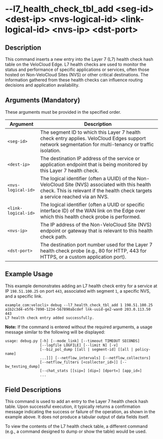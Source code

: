 #	--l7_health_check_tbl_add &lt;seg-id&gt; &lt;dest-ip&gt; &lt;nvs-logical-id&gt; &lt;link-logical-id&gt; &lt;nvs-ip&gt; &lt;dst-port&gt;

##	Description
This command inserts a new entry into the Layer 7 (L7) health check hash table on the VeloCloud Edge. L7 health checks are used to monitor the status and performance of specific applications or services, often those hosted on Non-VeloCloud Sites (NVS) or other critical destinations. The information gathered from these health checks can influence routing decisions and application availability.

##	Arguments (Mandatory)
These arguments must be provided in the specified order.

| Argument          | Description                                                                                                                               |
|-------------------|-------------------------------------------------------------------------------------------------------------------------------------------|
| `<seg-id>`        | The segment ID to which this Layer 7 health check entry applies. VeloCloud Edges support network segmentation for multi-tenancy or traffic isolation. |
| `<dest-ip>`       | The destination IP address of the service or application endpoint that is being monitored by this Layer 7 health check.                     |
| `<nvs-logical-id>`| The logical identifier (often a UUID) of the Non-VeloCloud Site (NVS) associated with this health check. This is relevant if the health check targets a service reached via an NVS. |
| `<link-logical-id>`| The logical identifier (often a UUID or specific interface ID) of the WAN link on the Edge over which this health check probe is performed. |
| `<nvs-ip>`        | The IP address of the Non-VeloCloud Site (NVS) endpoint or gateway that is relevant to this health check path.                            |
| `<dst-port>`      | The destination port number used for the Layer 7 health check probe (e.g., 80 for HTTP, 443 for HTTPS, or a custom application port).      |

##	Example Usage
This example demonstrates adding an L7 health check entry for a service at IP `198.51.100.25` on port `443`, associated with segment `1`, a specific NVS, and a specific link.
```
example_com:velocli> debug --l7_health_check_tbl_add 1 198.51.100.25 a1b2c3d4-e5f6-7890-1234-567890abcdef lnk-uuid-ge2-wan0 203.0.113.50 443
L7 health check entry added successfully.
```
**Note:** If the command is entered without the required arguments, a usage message similar to the following will be displayed:
```
usage: debug.py [-h] [--mode_link] [--timeout TIMEOUT SECONDS]
                [--logfile LOGFILE] [--limit N] [-v]
                [--biz_pol_dump [[all | segment-id] [[all | policy-name]
                ...]]] [--netflow_intervals] [--netflow_collectors]
                [--netflow_filters [<collector_id>]] [--bw_testing_dump]
                [--chat_stats [[sip=] [dip=] [dport=] [app_id=]
                ...
```

##	Field Descriptions
This command is used to add an entry to the Layer 7 health check hash table. Upon successful execution, it typically returns a confirmation message indicating the success or failure of the operation, as shown in the example above. It does not produce a tabular output of data fields itself.

To view the contents of the L7 health check table, a different command (e.g., a command designed to dump or show the table) would be used.